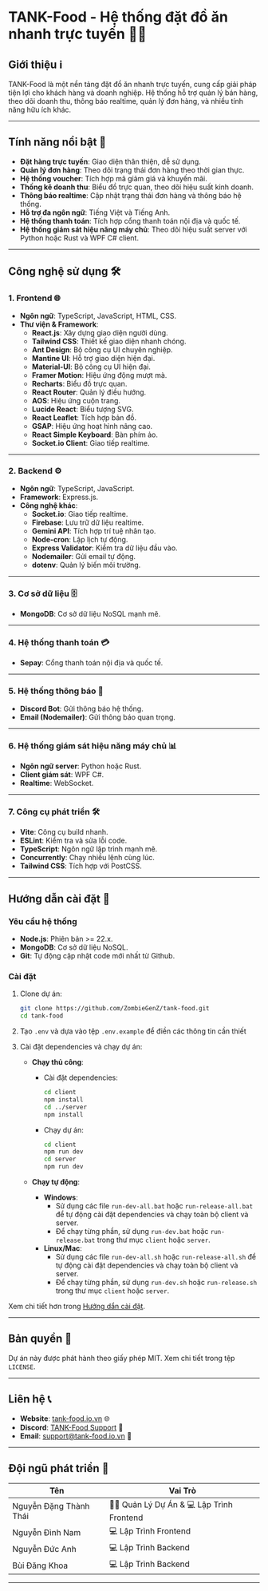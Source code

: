 # TANK-Food - Hệ thống đặt đồ ăn nhanh trực tuyến 🍔🍟

## Giới thiệu ℹ️
TANK-Food là một nền tảng đặt đồ ăn nhanh trực tuyến, cung cấp giải pháp tiện lợi cho khách hàng và doanh nghiệp. Hệ thống hỗ trợ quản lý bán hàng, theo dõi doanh thu, thông báo realtime, quản lý đơn hàng, và nhiều tính năng hữu ích khác.

---

## Tính năng nổi bật 🌟
- **Đặt hàng trực tuyến**: Giao diện thân thiện, dễ sử dụng.
- **Quản lý đơn hàng**: Theo dõi trạng thái đơn hàng theo thời gian thực.
- **Hệ thống voucher**: Tích hợp mã giảm giá và khuyến mãi.
- **Thống kê doanh thu**: Biểu đồ trực quan, theo dõi hiệu suất kinh doanh.
- **Thông báo realtime**: Cập nhật trạng thái đơn hàng và thông báo hệ thống.
- **Hỗ trợ đa ngôn ngữ**: Tiếng Việt và Tiếng Anh.
- **Hệ thống thanh toán**: Tích hợp cổng thanh toán nội địa và quốc tế.
- **Hệ thống giám sát hiệu năng máy chủ**: Theo dõi hiệu suất server với Python hoặc Rust và WPF C# client.

---

## Công nghệ sử dụng 🛠️

### **1. Frontend** 🌐
- **Ngôn ngữ**: TypeScript, JavaScript, HTML, CSS.
- **Thư viện & Framework**:
  - **React.js**: Xây dựng giao diện người dùng.
  - **Tailwind CSS**: Thiết kế giao diện nhanh chóng.
  - **Ant Design**: Bộ công cụ UI chuyên nghiệp.
  - **Mantine UI**: Hỗ trợ giao diện hiện đại.
  - **Material-UI**: Bộ công cụ UI hiện đại.
  - **Framer Motion**: Hiệu ứng động mượt mà.
  - **Recharts**: Biểu đồ trực quan.
  - **React Router**: Quản lý điều hướng.
  - **AOS**: Hiệu ứng cuộn trang.
  - **Lucide React**: Biểu tượng SVG.
  - **React Leaflet**: Tích hợp bản đồ.
  - **GSAP**: Hiệu ứng hoạt hình nâng cao.
  - **React Simple Keyboard**: Bàn phím ảo.
  - **Socket.io Client**: Giao tiếp realtime.

---

### **2. Backend** ⚙️
- **Ngôn ngữ**: TypeScript, JavaScript.
- **Framework**: Express.js.
- **Công nghệ khác**:
  - **Socket.io**: Giao tiếp realtime.
  - **Firebase**: Lưu trữ dữ liệu realtime.
  - **Gemini API**: Tích hợp trí tuệ nhân tạo.
  - **Node-cron**: Lập lịch tự động.
  - **Express Validator**: Kiểm tra dữ liệu đầu vào.
  - **Nodemailer**: Gửi email tự động.
  - **dotenv**: Quản lý biến môi trường.

---

### **3. Cơ sở dữ liệu** 🗄️
- **MongoDB**: Cơ sở dữ liệu NoSQL mạnh mẽ.

---

### **4. Hệ thống thanh toán** 💳
- **Sepay**: Cổng thanh toán nội địa và quốc tế.

---

### **5. Hệ thống thông báo** 🔔
- **Discord Bot**: Gửi thông báo hệ thống.
- **Email (Nodemailer)**: Gửi thông báo quan trọng.

---

### **6. Hệ thống giám sát hiệu năng máy chủ** 📊
- **Ngôn ngữ server**: Python hoặc Rust.
- **Client giám sát**: WPF C#.
- **Realtime**: WebSocket.

---

### **7. Công cụ phát triển** 🛠️
- **Vite**: Công cụ build nhanh.
- **ESLint**: Kiểm tra và sửa lỗi code.
- **TypeScript**: Ngôn ngữ lập trình mạnh mẽ.
- **Concurrently**: Chạy nhiều lệnh cùng lúc.
- **Tailwind CSS**: Tích hợp với PostCSS.

---

## Hướng dẫn cài đặt 🚀

### **Yêu cầu hệ thống**
- **Node.js**: Phiên bản >= 22.x.
- **MongoDB**: Cơ sở dữ liệu NoSQL.
- **Git**: Tự động cập nhật code mới nhất từ Github.

### **Cài đặt**
1. Clone dự án:
   ```bash
   git clone https://github.com/ZombieGenZ/tank-food.git
   cd tank-food
   ```

2. Tạo ``.env`` và dựa vào tệp ``.env.example`` để điền các thông tin cần thiết

3. Cài đặt dependencies và chạy dự án:
   - **Chạy thủ công**:
     - Cài đặt dependencies:
       ```bash
       cd client
       npm install
       cd ../server
       npm install
       ```
     - Chạy dự án:
       ```bash
       cd client
       npm run dev
       cd server
       npm run dev
       ```

   - **Chạy tự động**:
     - **Windows**:
       - Sử dụng các file `run-dev-all.bat` hoặc `run-release-all.bat` để tự động cài đặt dependencies và chạy toàn bộ client và server.
       - Để chạy từng phần, sử dụng `run-dev.bat` hoặc `run-release.bat` trong thư mục `client` hoặc `server`.
     - **Linux/Mac**:
       - Sử dụng các file `run-dev-all.sh` hoặc `run-release-all.sh` để tự động cài đặt dependencies và chạy toàn bộ client và server.
       - Để chạy từng phần, sử dụng `run-dev.sh` hoặc `run-release.sh` trong thư mục `client` hoặc `server`.

Xem chi tiết hơn trong [Hướng dẩn cài đặt](./INSTALLATION_STEPS.md).

---

## Bản quyền 📜
Dự án này được phát hành theo giấy phép MIT. Xem chi tiết trong tệp `LICENSE`.

---

## Liên hệ 📞
- **Website**: [tank-food.io.vn](https://tank-food.io.vn/) 🌐
- **Discord**: [TANK-Food Support](https://discord.gg/7SkzMkFWYN) 💬
- **Email**: support@tank-food.io.vn 📧

---

## Đội ngũ phát triển 👥

| Tên                        | Vai Trò                  |
|----------------------------|-------------------------|
| Nguyễn Đặng Thành Thái     | 👨‍💼 Quản Lý Dự Án & 💻 Lập Trình Frontend |
| Nguyễn Đình Nam            | 💻 Lập Trình Frontend    |
| Nguyễn Đức Anh             | 💻 Lập Trình Backend    |
| Bùi Đăng Khoa              | 💻 Lập Trình Backend    |

---
